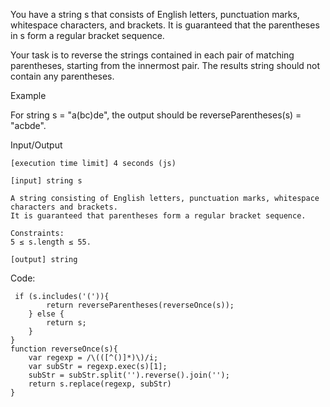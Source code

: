 You have a string s that consists of English letters, punctuation marks, whitespace characters, and brackets. It is guaranteed that the parentheses in s form a regular bracket sequence.

Your task is to reverse the strings contained in each pair of matching parentheses, starting from the innermost pair. The results string should not contain any parentheses.

Example

For string s = "a(bc)de", the output should be
reverseParentheses(s) = "acbde".

Input/Output

    [execution time limit] 4 seconds (js)

    [input] string s

    A string consisting of English letters, punctuation marks, whitespace characters and brackets.
    It is guaranteed that parentheses form a regular bracket sequence.

    Constraints:
    5 ≤ s.length ≤ 55.

    [output] string
    
Code:


```function reverseParentheses(s) {
 if (s.includes('(')){
        return reverseParentheses(reverseOnce(s));
    } else {     
        return s;
    }
}
function reverseOnce(s){
    var regexp = /\(([^()]*)\)/i;
    var subStr = regexp.exec(s)[1];
    subStr = subStr.split('').reverse().join('');
    return s.replace(regexp, subStr)
}
